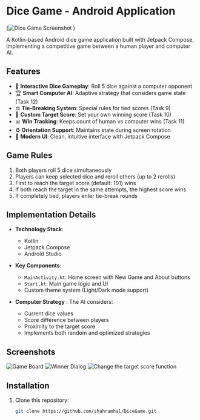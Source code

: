 # Dice Game - Android Application

(![Dice Game Screenshot](https://github.com/user-attachments/assets/b96b8bc7-f95b-4392-922b-a3976f8d3dbf)
) <!-- Add actual screenshot later -->

A Kotlin-based Android dice game application built with Jetpack Compose, implementing a competitive game between a human player and computer AI.

## Features

- 🎲 **Interactive Dice Gameplay**: Roll 5 dice against a computer opponent
- 🏆 **Smart Computer AI**: Adaptive strategy that considers game state (Task 12)
- ⚖️ **Tie-Breaking System**: Special rules for tied scores (Task 9)
- 🎯 **Custom Target Score**: Set your own winning score (Task 10)
- 📊 **Win Tracking**: Keeps count of human vs computer wins (Task 11)
- ♻️ **Orientation Support**: Maintains state during screen rotation
- 🎨 **Modern UI**: Clean, intuitive interface with Jetpack Compose

## Game Rules

1. Both players roll 5 dice simultaneously
2. Players can keep selected dice and reroll others (up to 2 rerolls)
3. First to reach the target score (default: 101) wins
4. If both reach the target in the same attempts, the highest score wins
5. If completely tied, players enter tie-break rounds

## Implementation Details

- **Technology Stack**:
  - Kotlin
  - Jetpack Compose
  - Android Studio

- **Key Components**:
  - `MainActivity.kt`: Home screen with New Game and About buttons
  - `Start.kt`: Main game logic and UI
  - Custom theme system (Light/Dark mode support)

- **Computer Strategy** :
  The AI considers:
  - Current dice values
  - Score difference between players
  - Proximity to the target score
  - Implements both random and optimized strategies

## Screenshots
![Game Board ](https://github.com/user-attachments/assets/389bf036-6e96-4e42-ac74-8896bb0935c9)
![Winner Dialog ](https://github.com/user-attachments/assets/0c3c4850-36c5-40a5-a4d1-99fa16e257e0)
![Change the target score function](https://github.com/user-attachments/assets/87447f5d-cb63-4344-bfee-901d16dab3a0)




## Installation

1. Clone this repository:
   ```bash
   git clone https://github.com/shahramhal/DiceGame.git
